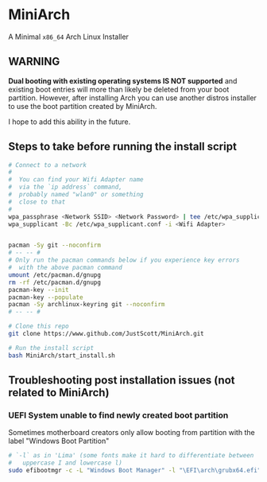 # MiniArch
A Minimal `x86_64` Arch Linux Installer

## WARNING
**Dual booting with existing operating systems IS NOT supported** and existing
boot entries will more than likely be deleted from your boot partition. However,
after installing Arch you can use another distros installer to use the boot partition
created by MiniArch.

I hope to add this ability in the future.

## Steps to take before running the install script

```bash
# Connect to a network
#
#  You can find your Wifi Adapter name
#  via the `ip address` command, 
#  probably named "wlan0" or something
#  close to that 
#
wpa_passphrase <Network SSID> <Network Password> | tee /etc/wpa_supplicant.conf
wpa_supplicant -Bc /etc/wpa_supplicant.conf -i <Wifi Adapter>


pacman -Sy git --noconfirm
# -- -- # 
# Only run the pacman commands below if you experience key errors
#  with the above pacman command
umount /etc/pacman.d/gnupg
rm -rf /etc/pacman.d/gnupg
pacman-key --init
pacman-key --populate
pacman -Sy archlinux-keyring git --noconfirm
# -- -- #

# Clone this repo
git clone https://www.github.com/JustScott/MiniArch.git

# Run the install script
bash MiniArch/start_install.sh
```


## Troubleshooting post installation issues (not related to MiniArch)

### UEFI System unable to find newly created boot partition
Sometimes motherboard creators only allow booting from partition with the
label "Windows Boot Partition"
```bash
# `-l` as in 'Lima' (some fonts make it hard to differentiate between 
#   uppercase I and lowercase l)
sudo efibootmgr -c -L "Windows Boot Manager" -l "\EFI\arch\grubx64.efi"
```
